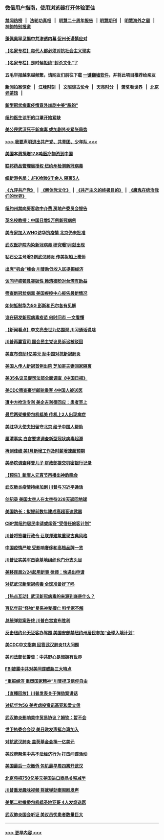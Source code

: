 ### [微信用户指南，使用浏览器打开体验更佳](https://github.com/gfw-breaker/banned-news1/blob/master/indexes/wechat-guide.md?t=0)
#### [禁闻热榜](热点新闻.md?t=0)  &nbsp;&nbsp;|&nbsp;&nbsp; [法轮功真相](https://github.com/gfw-breaker/truth/blob/master/README.md?t=0) &nbsp;&nbsp;|&nbsp;&nbsp; [明慧二十周年报告](https://github.com/gfw-breaker/mh-reports/blob/master/README.md?t=0) &nbsp;&nbsp;|&nbsp;&nbsp;[明慧期刊](https://github.com/gfw-breaker/mh-qikan) &nbsp;&nbsp;|&nbsp;&nbsp; [明慧海外之窗](https://github.com/gfw-breaker/mh-news/blob/master/README.md?t=0) &nbsp;&nbsp;|&nbsp;&nbsp; [神韵特别报道](https://github.com/gfw-breaker/mh-news/blob/master/shenyun.md?t=0)
#### [蓬佩奥罕见揭中共渗透内幕 促州长谨慎应对](../pages/nsc412/n11854685.md?t=02091302) 
#### [【名家专栏】每代人都必须对抗社会主义现实](../pages/nsc412/n11831412.md?t=02091302) 
#### [【名家专栏】是时候拒绝“封杀文化”了](../pages/nsc412/n11814093.md?t=02091302) 
#### 五毛举报越来越频繁，请网友们前往下载 [一键翻墙软件](https://github.com/gfw-breaker/ssr-accounts)，并将此项目推荐给亲友
#### [新闻拍案惊奇](https://github.com/gfw-breaker/banned-news1/blob/master/pages/link4.md) &nbsp;&nbsp;|&nbsp;&nbsp; [江峰时刻](https://github.com/gfw-breaker/banned-news1/blob/master/pages/link4.md) &nbsp;&nbsp;|&nbsp;&nbsp; [文昭谈古论今](https://github.com/gfw-breaker/banned-news1/blob/master/pages/link4.md) &nbsp;&nbsp;|&nbsp;&nbsp; [天亮时分](https://github.com/gfw-breaker/banned-news1/blob/master/pages/link4.md) &nbsp;&nbsp;|&nbsp;&nbsp; [萧茗看世界](https://github.com/gfw-breaker/banned-news1/blob/master/pages/link4.md) &nbsp;&nbsp;|&nbsp;&nbsp; [北京老茶馆](https://github.com/gfw-breaker/banned-news1/blob/master/pages/link4.md) &nbsp;&nbsp;|&nbsp;&nbsp; 
#### [新型冠状病毒疫情意外加剧中美“脱钩”](../pages/nsc412/n11854475.md?t=02091302) 
#### [纽约医生诊所的口罩开始紧缺](../pages/nsc412/n11853364.md?t=02091302) 
#### [美公民武汉死于新病毒 或加剧外交紧张局势](../pages/nsc412/n11854331.md?t=02091302) 
#### [>>> 我要声明退出共产党、共青团、少年队 <<<](https://github.com/begood0513/goodnews/blob/master/quit/letter.md) 
#### [美国本周捐赠17.8吨医疗物资到中国](../pages/nsc412/n11854269.md?t=02091302) 
#### [联邦药品管理局授权  纽约州检测新冠病毒](../pages/nsc412/n11853371.md?t=02091302) 
#### [纽新港务局：JFK检验6千余人  隔离5人](../pages/nsc412/n11853366.md?t=02091302) 
#### [《九评共产党》](https://github.com/begood0513/9ping.md/blob/master/README.md) &nbsp;|&nbsp; [《解体党文化》](../../../../jtdwh.md/blob/master/README.md)  &nbsp;|&nbsp; [《共产主义的终极目的》](../../../../gczydzjmd.md/blob/master/README.md) &nbsp;|&nbsp; [《魔鬼在统治我们的世界》](../../../../mgztzwmdsj.md/blob/master/README.md) 
#### [纽约州禁向房客收中介费  房地产委员会提告](../pages/nsc412/n11853360.md?t=02091302) 
#### [英名校教授：中国日增5万例新冠病例](../pages/nsc412/n11854174.md?t=02091302) 
#### [美专家加入WHO访华抗疫情 北京仍未批准](../pages/nsc412/n11854043.md?t=02091302) 
#### [武汉医护院内染新冠病毒 研究曝1月就出现](../pages/nsc412/n11852928.md?t=02091302) 
#### [钻石公主号增3例武汉肺炎 传美拟船上撤侨](../pages/nsc412/n11853240.md?t=02091302) 
#### [出席“机会”峰会 川普助低收入区提振经济](../pages/nsc412/n11853232.md?t=02091302) 
#### [访问华盛顿具突破性 赖清德盼对台湾有助益](../pages/nsc412/n11853129.md?t=02091302) 
#### [筛查新冠状病毒 美国疾控中心报告最新情况](../pages/nsc412/n11853070.md?t=02091302) 
#### [如何抵制华为5G 彭斯和巴尔各有见解](../pages/nsc412/n11852535.md?t=02091302) 
#### [谁在研发新冠病毒疫苗 何时问市 一文看懂](../pages/nsc412/n11852840.md?t=02091302) 
#### [【新闻看点】李文亮去世九亿围观 川习通话说啥](../pages/nsc412/n11852360.md?t=02091302) 
#### [川普再赢官司 国会民主党议员诉讼被驳回](../pages/nsc412/n11852287.md?t=02091302) 
#### [美宣布资助1亿美元 助中国对抗新冠肺炎](../pages/nsc412/n11852531.md?t=02091302) 
#### [美国人传人新冠首例出院 芝加哥夫妻回家隔离](../pages/nsc412/n11852452.md?t=02091302) 
#### [美35名议员促司法部全面调查《中国日报》](../pages/nsc412/n11852435.md?t=02091302) 
#### [美CDC筛查豪华邮轮乘客 4中国人被送医](../pages/nsc412/n11852085.md?t=02091302) 
#### [遭中方抢注专利 美企吉利德回应：患者至上](../pages/nsc412/n11852037.md?t=02091302) 
#### [最后两架撤侨包机抵美 传机上2人出现病症](../pages/nsc412/n11852173.md?t=02091302) 
#### [美驻华大使夫妇留守北京 给予中国人帮助](../pages/nsc412/n11852165.md?t=02091302) 
#### [厘清事实 白宫要求调查新型冠状病毒起源](../pages/nsc412/n11852106.md?t=02091302) 
#### [再创佳绩 美1月新增工作及时薪增速超预期](../pages/nsc412/n11852174.md?t=02091302) 
#### [美参院调查拜登儿子 财政部提交机密银行记录](../pages/nsc412/n11851808.md?t=02091302) 
#### [【预告】新唐人元宵节再播出神韵晚会](../pages/nsc412/n11843192.md?t=02091302) 
#### [武汉肺炎疫情持续加剧 川普与习近平通话](../pages/nsc412/n11851613.md?t=02091302) 
#### [创纪录 美国太空人在太空待328天返回地球](../pages/nsc412/n11851266.md?t=02091302) 
#### [美国防长：拟提前数年建成高超音速武器](../pages/nsc412/n11850959.md?t=02091302) 
#### [CBP禁纽约居民申请或续签“受信任旅客计划”](../pages/nsc412/n11850857.md?t=02091302) 
#### [川普将签署行政令 让联邦建筑重现古典风格](../pages/nsc412/n11850654.md?t=02091302) 
#### [中国疫情严峻 受影响奢侈和高档品牌一览](../pages/nsc412/n11850319.md?t=02091302) 
#### [川普证实美军击毙基地组织也门分支头目](../pages/nsc412/n11850383.md?t=02091302) 
#### [美移民局2/24起用新表 律师：快递出申请](../pages/nsc412/n11848220.md?t=02091302) 
#### [对抗武汉新型冠病毒 全球准备好了吗](../pages/nsc412/n11850142.md?t=02091302) 
#### [【热点互动】武汉新冠病毒的来源到底是什么？](../pages/nsc412/n11849749.md?t=02091302) 
#### [百亿年前“怪物”星系神秘骤亡 科学家不解](../pages/nsc412/n11849863.md?t=02091302) 
#### [总统弹劾案告终 川普白宫宣布胜利](../pages/nsc412/n11849985.md?t=02091302) 
#### [反击纽约允无证客办驾照  美国安部禁纽约州居民参加“全球入境计划”](../pages/nsc412/n11849828.md?t=02091302) 
#### [美CDC中文指南 回答武汉肺炎11大问题](../pages/nsc412/n11849703.md?t=02091302) 
#### [美司法部长警告：中共野心是想拥有世界](../pages/nsc412/n11849769.md?t=02091302) 
#### [FBI披露中共对美间谍威胁三大特点](../pages/nsc412/n11849700.md?t=02091302) 
#### [“重振经济 重塑国家精神”川普捍卫信仰自由](../pages/nsc412/n11849641.md?t=02091302) 
#### [【直播回放】川普发表关于弹劾案讲话](../pages/nsc412/n11849472.md?t=02091302) 
#### [对抗华为5G 美考虑投资诺基亚和爱立信](../pages/nsc412/n11849510.md?t=02091302) 
#### [武汉肺炎影响美中贸易协议？姆钦：暂不会](../pages/nsc412/n11849497.md?t=02091302) 
#### [世卫执委会会议 美日欧发声挺台湾加入](../pages/nsc412/n11849433.md?t=02091302) 
#### [对抗武汉肺炎 盖茨基金会捐一亿美元](../pages/nsc412/n11848953.md?t=02091302) 
#### [美政府聚焦中共不法经济行为 打击间谍活动](../pages/nsc412/n11849322.md?t=02091302) 
#### [美国最后一次撤侨 包机最早周四离开武汉](../pages/nsc412/n11849395.md?t=02091302) 
#### [北京将把750亿美元美国进口商品关税减半](../pages/nsc412/n11848896.md?t=02091302) 
#### [川普重发趣味视频 将就弹劾案闹剧发声](../pages/nsc412/n11848715.md?t=02091302) 
#### [美第二批撤侨包机抵圣地亚哥 4人发烧送医](../pages/nsc412/n11847923.md?t=02091302) 
#### [武汉肺炎国会听证 美议员忧患者数量巨大](../pages/nsc412/n11844851.md?t=02091302) 

----
#### [ >>> 更早内容 <<< ](../indexes/nsc412-earlier.md)
